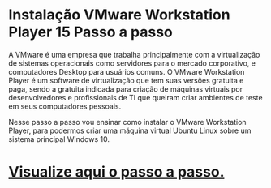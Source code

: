# Instalação VMware Workstation Player 15 Passo a passo

A VMware é uma empresa que trabalha principalmente com a virtualização de sistemas operacionais como servidores para o mercado corporativo, e computadores Desktop para usuários comuns. O VMware Workstation Player é um software de virtualização que tem suas versões gratuita e paga, sendo a gratuita indicada para criação de máquinas virtuais por desenvolvedores e profissionais de TI que queiram criar ambientes de teste em seus computadores pessoais.   

Nesse passo a passo vou ensinar como instalar o VMware Workstation Player, para podermos criar uma máquina virtual Ubuntu Linux sobre um sistema principal Windows 10.

# [Visualize aqui o passo a passo.](https://github.com/Renatoelho/Instalacao-VMware-Workstation-Player15-Passo-a-passo/blob/master/Instala%C3%A7%C3%A3o%20VMware%20-%20Passo%20a%20Passo.pdf)

